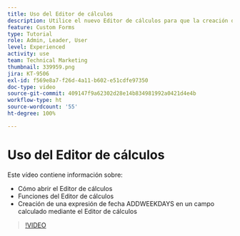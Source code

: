 ```yaml
---
title: Uso del Editor de cálculos
description: Utilice el nuevo Editor de cálculos para que la creación de campos personalizados calculados sea más fácil que nunca.
feature: Custom Forms
type: Tutorial
role: Admin, Leader, User
level: Experienced
activity: use
team: Technical Marketing
thumbnail: 339959.png
jira: KT-9506
exl-id: f569e8a7-f26d-4a11-b602-e51cdfe97350
doc-type: video
source-git-commit: 409147f9a62302d28e14b834981992a0421d4e4b
workflow-type: ht
source-wordcount: '55'
ht-degree: 100%

---
```


# Uso del Editor de cálculos

Este vídeo contiene información sobre:

* Cómo abrir el Editor de cálculos
* Funciones del Editor de cálculos
* Creación de una expresión de fecha ADDWEEKDAYS en un campo calculado mediante el Editor de cálculos

>[!VIDEO](https://video.tv.adobe.com/v/339959/?quality=12&learn=on)
